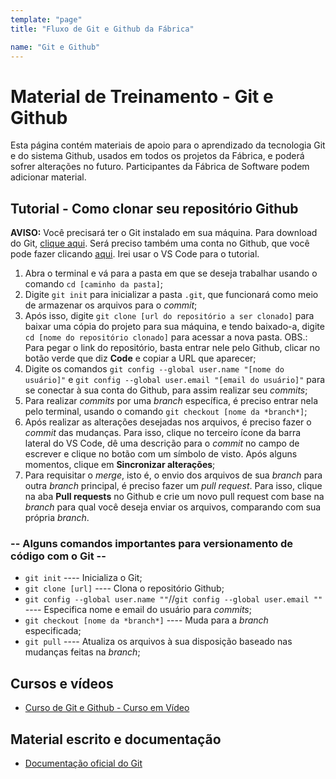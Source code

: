 ```yaml
---
template: "page"
title: "Fluxo de Git e Github da Fábrica"

name: "Git e Github"
---
```

# Material de Treinamento - Git e Github

Esta página contém materiais de apoio para o aprendizado da tecnologia Git e do sistema Github, usados em todos os projetos da Fábrica, e poderá sofrer alterações no futuro. Participantes da Fábrica de Software podem adicionar material.

## Tutorial - Como clonar seu repositório Github

**AVISO:** Você precisará ter o Git instalado em sua máquina. Para download do Git, [clique aqui](https://git-scm.com/downloads). Será preciso também uma conta no Github, que você pode fazer clicando [aqui](https://github.com). Irei usar o VS Code para o tutorial.

1. Abra o terminal e vá para a pasta em que se deseja trabalhar usando o comando `cd [caminho da pasta]`;
2. Digite `git init` para inicializar a pasta `.git`, que funcionará como meio de armazenar os arquivos para o *commit*;
3. Após isso, digite `git clone [url do repositório a ser clonado]` para baixar uma cópia do projeto para sua máquina, e tendo baixado-a, digite `cd [nome do repositório clonado]` para acessar a nova pasta. OBS.: Para pegar o link do repositório, basta entrar nele pelo Github, clicar no botão verde que diz **Code**  e copiar a URL que aparecer;
4. Digite os comandos `git config --global user.name "[nome do usuário]"` e `git config --global user.email "[email do usuário]"` para se conectar à sua conta do Github, para assim realizar seu *commits*;
5. Para realizar *commits* por uma *branch* específica, é preciso entrar nela pelo terminal, usando o comando `git checkout [nome da *branch*]`;
6. Após realizar as alterações desejadas nos arquivos, é preciso fazer o *commit* das mudanças. Para isso, clique no terceiro ícone da barra lateral do VS Code, dê uma descrição para o *commit* no campo de escrever e clique no botão com um símbolo de visto. Após alguns momentos, clique em **Sincronizar alterações**;
7. Para requisitar o *merge*, isto é, o envio dos arquivos de sua *branch* para outra *branch* principal, é preciso fazer um *pull request*. Para isso, clique na aba **Pull requests** no Github e crie um novo pull request com base na *branch* para qual você deseja enviar os arquivos, comparando com sua própria *branch*.



### -- Alguns comandos importantes para versionamento de código com o Git --

- `git init` ---- Inicializa o Git;
- `git clone [url]` ---- Clona o repositório Github;
- `git config --global user.name ""`//`git config --global user.email ""` ---- Especifica nome e email do usuário para *commits*;
- `git checkout [nome da *branch*]` ---- Muda para a *branch* especificada;
- `git pull` ---- Atualiza os arquivos à sua disposição baseado nas mudanças feitas na *branch*;

## Cursos e vídeos

- [Curso de Git e Github - Curso em Vídeo](https://www.youtube.com/playlist?list=PLHz_AreHm4dm7ZULPAmadvNhH6vk9oNZA)

## Material escrito e documentação

- [Documentação oficial do Git](https://git-scm.com/docs)
